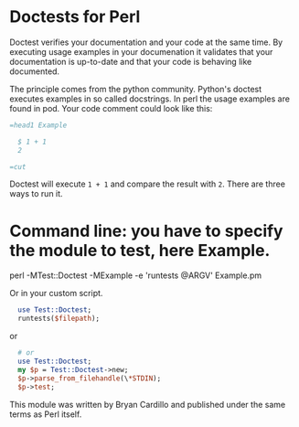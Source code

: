 Doctests for Perl
=================

Doctest verifies your documentation and your code at the same time.
By executing usage examples in your documenation it validates that your documentation is up-to-date and that your code is behaving like documented.

The principle comes from the python community. Python's doctest executes examples in so called docstrings. In perl the usage examples are found in pod.
Your code comment could look like this:

```perl
=head1 Example

  $ 1 + 1
  2

=cut
```

Doctest will execute `1 + 1` and compare the result with `2`. There are three ways to run it.

  # Command line: you have to specify the module to test, here Example.
  perl -MTest::Doctest -MExample -e 'runtests @ARGV' Example.pm

Or in your custom script.

```perl
  use Test::Doctest;
  runtests($filepath);
```
or
```perl
  # or
  use Test::Doctest;
  my $p = Test::Doctest->new;
  $p->parse_from_filehandle(\*STDIN);
  $p->test;
```

This module was written by Bryan Cardillo and published under the same terms as Perl itself.
